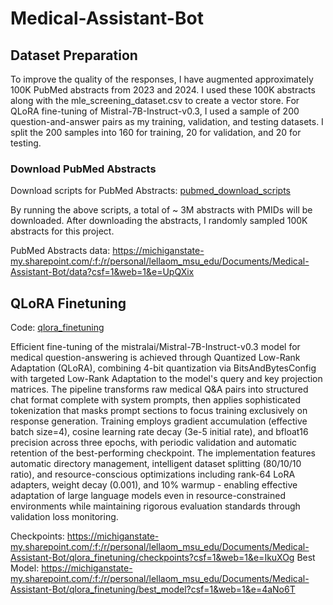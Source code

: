 # Medical-Assistant-Bot

## Dataset Preparation
To improve the quality of the responses, I have augmented approximately 100K PubMed abstracts from 2023 and 2024. I used these 100K abstracts along with the mle_screening_dataset.csv to create a vector store. For QLoRA fine-tuning of Mistral-7B-Instruct-v0.3, I used a sample of 200 question-and-answer pairs as my training, validation, and testing datasets. I split the 200 samples into 160 for training, 20 for validation, and 20 for testing.

### Download PubMed Abstracts
Download scripts for PubMed Abstracts: [pubmed_download_scripts](./pubmed_download_scripts)

By running the above scripts, a total of ~ 3M abstracts with PMIDs will be downloaded. After downloading the abstracts, I randomly sampled 100K abstracts for this project.

PubMed Abstracts data: https://michiganstate-my.sharepoint.com/:f:/r/personal/lellaom_msu_edu/Documents/Medical-Assistant-Bot/data?csf=1&web=1&e=UpQXix

## QLoRA Finetuning
Code: [qlora_finetuning](./qlora_finetuning)

Efficient fine-tuning of the mistralai/Mistral-7B-Instruct-v0.3 model for medical question-answering is achieved through Quantized Low-Rank Adaptation (QLoRA), combining 4-bit quantization via BitsAndBytesConfig with targeted Low-Rank Adaptation to the model's query and key projection matrices. The pipeline transforms raw medical Q&A pairs into structured chat format complete with system prompts, then applies sophisticated tokenization that masks prompt sections to focus training exclusively on response generation. Training employs gradient accumulation (effective batch size=4), cosine learning rate decay (3e-5 initial rate), and bfloat16 precision across three epochs, with periodic validation and automatic retention of the best-performing checkpoint. The implementation features automatic directory management, intelligent dataset splitting (80/10/10 ratio), and resource-conscious optimizations including rank-64 LoRA adapters, weight decay (0.001), and 10% warmup - enabling effective adaptation of large language models even in resource-constrained environments while maintaining rigorous evaluation standards through validation loss monitoring.

Checkpoints: https://michiganstate-my.sharepoint.com/:f:/r/personal/lellaom_msu_edu/Documents/Medical-Assistant-Bot/qlora_finetuning/checkpoints?csf=1&web=1&e=IkuXOg
Best Model: https://michiganstate-my.sharepoint.com/:f:/r/personal/lellaom_msu_edu/Documents/Medical-Assistant-Bot/qlora_finetuning/best_model?csf=1&web=1&e=4aNo6T

